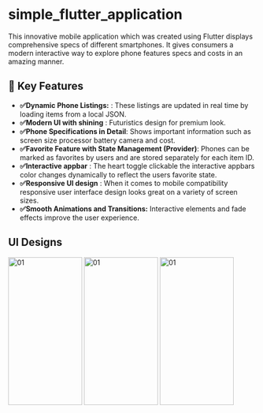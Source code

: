 # simple_flutter_application

This innovative mobile application which was created using Flutter displays comprehensive specs of different smartphones. It gives consumers a modern interactive way to explore phone features specs and costs in an amazing manner.

## 🔑 Key Features
* **✅Dynamic Phone Listings:** : These listings are updated in real time by loading items from a local JSON.
* **✅Modern UI with shining** : Futuristics design for premium look.
* **✅Phone Specifications in Detail**: Shows important information such as screen size processor battery camera and cost.
* **✅Favorite Feature with State Management (Provider)**: Phones can be marked as favorites by users and are stored separately for each item ID.
* **✅Interactive appbar** : The heart toggle clickable the interactive appbars color changes dynamically to reflect the users favorite state.
* **✅Responsive UI design** : When it comes to mobile compatibility responsive user interface design looks great on a variety of screen sizes.
* **✅Smooth Animations and Transitions:** Interactive elements and fade effects improve the user experience.

## UI Designs
<img src="https://github.com/user-attachments/assets/d02ab85d-0317-4d56-a00f-53114137de27" alt="01" style="width: 150px;height: 300px;">
<img src="https://github.com/user-attachments/assets/0103530e-cd7a-4a9f-8c4b-0a459f152458" alt="01" style="width: 150px;height: 300px;">
<img src="https://github.com/user-attachments/assets/86a97fc2-a90c-4351-b0aa-37141ac69080" alt="01" style="width: 150px;height: 300px;">


